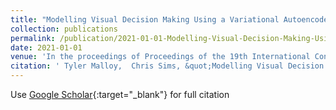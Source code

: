 ```yaml
---
title: "Modelling Visual Decision Making Using a Variational Autoencoder"
collection: publications
permalink: /publication/2021-01-01-Modelling-Visual-Decision-Making-Using-a-Variational-Autoencoder
date: 2021-01-01
venue: 'In the proceedings of Proceedings of the 19th International Conference on Cognitive Modelling'
citation: ' Tyler Malloy,  Chris Sims, &quot;Modelling Visual Decision Making Using a Variational Autoencoder.&quot; In the proceedings of Proceedings of the 19th International Conference on Cognitive Modelling, 2021.'
---
```

Use [Google Scholar](https://scholar.google.com/scholar?q=Modelling+Visual+Decision+Making+Using+a+Variational+Autoencoder){:target="_blank"} for full citation